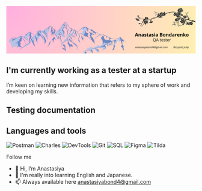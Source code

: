 ![Header](https://github.com/MiokoYo/MiokoYo/blob/main/files/3750152.png)

## I'm currently working as a tester at a startup
I’m keen on learning new information that refers to my sphere of work and developing my skills.

## Testing documentation

## Languages and tools
![Postman](https://img.shields.io/badge/postman-%237ebdc2?style=for-the-badge&logo=postman)
![Charles](https://img.shields.io/badge/charles-%237ebdc2?style=for-the-badge&logo=charles)
![DevTools](https://img.shields.io/badge/devtools-%237ebdc2?style=for-the-badge&logo=google%20chrome&logoColor=red)
![Git](https://img.shields.io/badge/git-%237ebdc2?style=for-the-badge&logo=git)
![SQL](https://img.shields.io/badge/sql-%237ebdc2?style=for-the-badge&logo=mysql&logoColor=black)
![Figma](https://img.shields.io/badge/figma-%237ebdc2?style=for-the-badge&logo=figma&logoColor=black)
![Tilda](https://img.shields.io/badge/tilda-%237ebdc2?style=for-the-badge&logo=tilda%20publishing&logoColor=black)

Follow me


- 👋 Hi, I’m Anastasiya
- 🌱 I'm really into learning English and Japanese.
- 📫 Always available here anastasiyabond4@gmail.com


